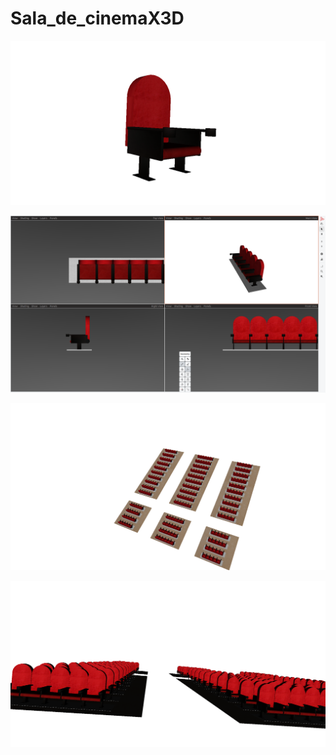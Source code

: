 # Sala_de_cinemaX3D
![Screenshot](Cadeira_dois_encosto_0.png) 

![Screenshot](Fileiras.png) 

![Screenshot](Parte_interna_integracao_0.png) 

![Screenshot](Parte_interna_integracao_2.png) 
